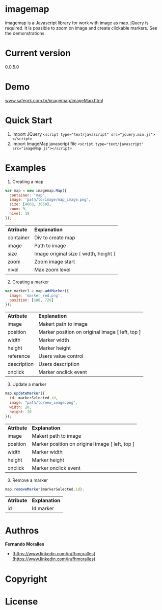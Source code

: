 # imagemap
imagemap is a Javascript library for work with image as map. jQuery is required. It is possible to zoom on image and create clickable markers. See the demonstrations.

# Current version
0.0.5.0

# Demo
www.safeprk.com.br/imagemap/imageMap.html

# Quick Start
1. Import JQuery `<script type="text/javascript" src="jquery.min.js"></script>`
2. Import ImageMap javascript file `<script type="text/javascript" src="imageMap.js"></script>`

# Examples

1. Creating a map

```js
var map = new imagemap.Map({
  container: 'map',
  image: 'path/to/image/map_image.png',
  size: [4660, 3050],
  zoom: 9,
  nivel: 19
});
```

<table>
  <tr>
  <td><b>Atribute</b></td>
  <td><b>Explanation</b></td>
  </tr>
  <tr>
  <td>container</td>
  <td>Div to create map</td>
  </tr>
  <tr>
  <td>image</td>
  <td>Path to image</td>
  </tr>
  <tr>
  <td>size</td>
  <td>Image original size [ width, height ]</td>
  </tr>
  <tr>
  <td>zoom</td>
  <td>Zoom image start</td>
  </tr>
  <tr>
  <td>nivel</td>
  <td>Max zoom level</td>
  </tr>
</table>

2. Creating a marker
```js
var marker1 = map.addMarker({
  image: 'marker_red.png',
  position: [680, 720]
});
```
<table>
  <tr>
  <td><b>Atribute</b></td>
  <td><b>Explanation</b></td>
  </tr>
  <tr>
  <td>image</td>
  <td>Makert path to image</td>
  </tr>
  <tr>
  <td>position</td>
  <td>Marker position on original image [ left, top ]</td>
  </tr>
  <tr>
  <td>width</td>
  <td>Marker width</td>
  </tr>
  <tr>
  <td>height</td>
  <td>Marker height</td>
  </tr>
  <tr>
  <td>reference</td>
  <td>Users value control</td>
  </tr>
  <tr>
  <td>description</td>
  <td>Users description</td>
  </tr>
  <tr>
  <td>onclick</td>
  <td>Marker onclick event</td>
  </tr>
</table>

3. Update a marker
```js
map.updateMarker({
  id: markerSelected.id, 
  image: "path/to/new_image.png", 
  width: 20,
  height: 20
});
```
<table>
  <tr>
  <td><b>Atribute</b></td>
  <td><b>Explanation</b></td>
  </tr>
  <tr>
  <td>image</td>
  <td>Makert path to image</td>
  </tr>
  <tr>
  <td>position</td>
  <td>Marker position on original image [ left, top ]</td>
  </tr>
  <tr>
  <td>width</td>
  <td>Marker width</td>
  </tr>
  <tr>
  <td>height</td>
  <td>Marker height</td>
  </tr>
  <tr>
  <td>onclick</td>
  <td>Marker onclick event</td>
  </tr>
</table>

3. Remove a marker
```js
map.removeMarker(markerSelected.id);
```
<table>
  <tr>
  <td><b>Atribute</b></td>
  <td><b>Explanation</b></td>
  </tr>
  <tr>
  <td>id</td>
  <td>Id marker</td>
  </tr>
</table>

# Authros
**Fernando Moralles**
+ [https://www.linkedin.com/in/fhmoralles](https://www.linkedin.com/in/fhmoralles)

# Copyright

# License
